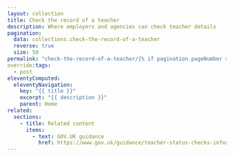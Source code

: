 ```yaml
---
layout: collection
title: Check the record of a teacher
description: Where employers and agencies can check teacher details
pagination:
  data: collections.check-the-record-of-a-teacher
  reverse: true
  size: 50
permalink: "check-the-record-of-a-teacher/{% if pagination.pageNumber > 0 %}page/{{ pagination.pageNumber + 1 }}{% endif %}/"
override:tags:
  - post
eleventyComputed:
  eleventyNavigation:
    key: "{{ title }}"
    excerpt: "{{ description }}"
    parent: Home
related:
  sections:
    - title: Related content
      items:
        - text: GOV.UK guidance
          href: https://www.gov.uk/guidance/teacher-status-checks-information-for-employers
---
```

